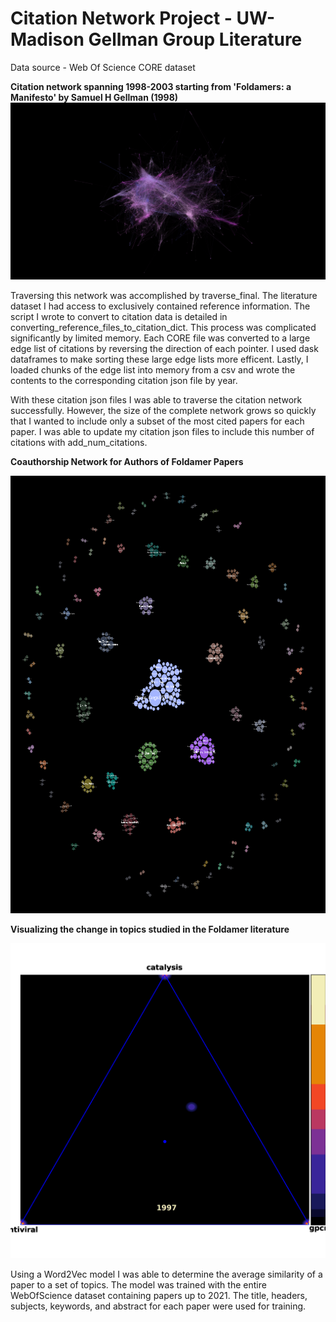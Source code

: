 # Citation Network Project - UW-Madison Gellman Group Literature

Data source - Web Of Science CORE dataset

**Citation network spanning 1998-2003 starting from 'Foldamers: a Manifesto' by Samuel H Gellman (1998)**
![network](Manifesto_1998-2003_network.png)

Traversing this network was accomplished by traverse_final. The literature dataset I had access to exclusively contained reference information. The script I wrote to convert to citation data is detailed in converting_reference_files_to_citation_dict. This process was complicated significantly by limited memory. Each CORE file was  converted to a large edge list of citations by reversing the direction of each pointer. I used dask dataframes to make sorting these large edge lists more efficent. Lastly, I loaded chunks of the edge list into memory from a csv and wrote the contents to the corresponding citation json file by year. 

With these citation json files I was able to traverse the citation network successfully. However, the size of the complete network grows so quickly that I wanted to include only a subset of the most cited papers for each paper. I was able to update my citation json files to include this number of citations with add_num_citations.

**Coauthorship Network for Authors of Foldamer Papers**
<p align="center">
<img src="updated_count5_coauthor_network_foldamer.png" width="800" height="700" />
</p>

**Visualizing the change in topics studied in the Foldamer literature**

![triangle heatmap](triangle_heatmap.gif)

Using a Word2Vec model I was able to determine the average similarity of a paper to a set of topics. The model was trained with the entire WebOfScience dataset containing papers up to 2021. The title, headers, subjects, keywords, and abstract for each paper were used for training. 


